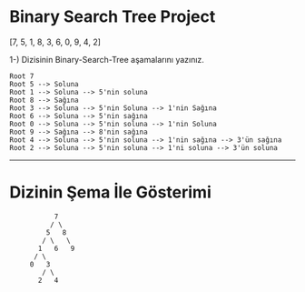 # Binary Search Tree Project

[7, 5, 1, 8, 3, 6, 0, 9, 4, 2]

1-) Dizisinin Binary-Search-Tree aşamalarını yazınız.
```
Root 7
Root 5 --> Soluna 
Root 1 --> Soluna --> 5'nin soluna
Root 8 --> Sağına 
Root 3 --> Soluna --> 5'nin Soluna --> 1'nin Sağına
Root 6 --> Soluna --> 5'nin sağına
Root 0 --> Soluna --> 5'nin soluna --> 1'nin Soluna
Root 9 --> Sağına --> 8'nin sağına 
Root 4 --> Soluna --> 5'nin soluna --> 1'nin sağına --> 3'ün sağına
Root 2 --> Soluna --> 5'nin soluna --> 1'ni soluna --> 3'ün soluna
```
-----------------------

# Dizinin Şema İle Gösterimi

               7
              / \
             5   8
            / \   \
           1   6   9
          / \
         0   3
            / \
           2   4
